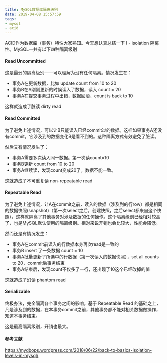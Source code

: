 ```yaml
---
title: MySQL数据库隔离级别
date: 2019-04-08 15:57:59
tags:
- mysql
- acid
---
```


ACID作为数据库（事务）特性大家熟知。今天想认真总结一下 I - isolation 隔离性。MySQL一共有以下四种隔离级别

#### Read Uncommitted ####

这是最弱的隔离级别——可以理解为没有任何隔离。情况发生在：
* 事务A在更新数据，比如 update count from 10 to 20
* 事务B在A刚刚更新的时候读入了数据，读入 count = 20
* 事务A在提交事务过程中出错，数据回滚，count is back to 10

这样就造成了脏读 dirty read


#### Read Committed ####

为了避免上述情况，可以让B只能读入已经commit过的数据。这样如果事务A还没有commit，它涉及到的数据变化B是看不到的。这种隔离方式有效避免了脏读。

然后又有情况发生了：
* 事务A需要多次读入同一数据。第一次读count=10
* 事务B更新 count from 10 to 20
* 事务A继续读，发现count变成20了。数据不能一致。

这就造成了不可重复读 non-repeatable read


#### Repeatable Read ####

为了避免上述情况，让A在commit之前，读入的数据（涉及到的行row）都是相同的数据快照(snapshot)（第一次select之后，创建快照，之后select都来自这个快照），这样就隔离了其他事务对涉及数据的任何操作。这个隔离级别已经相对较高了，也是MySQL默认使用的隔离级别。相对来说开销也会比较大，性能会降低。

然而还是有情况发生：
* 事务A在commit前读入的行数据本身再次read是一致的
* 事务B insert 了一条数据 count = 10
* 事务A批量更新了所选中的行数据（第一次读入的数据快照），set all counts to 20，commit后事务结束
* 事务A结束后，发现count不仅多了一行，还出现了10这个已经改掉的值

这就造成了幻读 phantom read


#### Serializable ####

终极办法，完全隔离各个事务之间的影响。基于 Repeatable Read 的基础之上，凡是涉及到的数据，在本事务commit之前，其他事务都不能对相关数据做操作，知道本事务结束。

这是最高隔离级别，开销也最大。


#### 参考文献 ####
https://mydbops.wordpress.com/2018/06/22/back-to-basics-isolation-levels-in-mysql/
